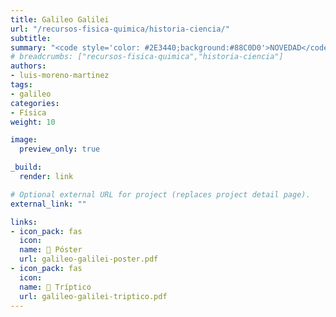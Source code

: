 ```yaml
---
title: Galileo Galilei
url: "/recursos-fisica-quimica/historia-ciencia/"
subtitle:
summary: "<code style='color: #2E3440;background:#88C0D0'>NOVEDAD</code>"
# breadcrumbs: ["recursos-fisica-quimica","historia-ciencia"]
authors:
- luis-moreno-martinez
tags:
- galileo
categories:
- Física
weight: 10

image:
  preview_only: true

_build:
  render: link

# Optional external URL for project (replaces project detail page).
external_link: ""

links:
- icon_pack: fas
  icon:
  name: 📜 Póster
  url: galileo-galilei-poster.pdf
- icon_pack: fas
  icon:
  name: 📖 Tríptico
  url: galileo-galilei-triptico.pdf
---
```

